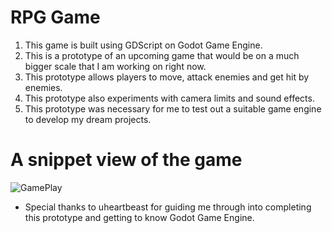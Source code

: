 # RPG Game 
1. This game is built using GDScript on Godot Game Engine.
2. This is a prototype of an upcoming game that would be on a much bigger scale that I am working on right now.
3. This prototype allows players to move, attack enemies and get hit by enemies.
4. This prototype also experiments with camera limits and sound effects.
5. This prototype was necessary for me to test out a suitable game engine to develop my dream projects.

# A snippet view of the game
![GamePlay](https://user-images.githubusercontent.com/37705364/100534531-e2dc7700-324a-11eb-9a6d-c5dd1489203a.gif)

- Special thanks to uheartbeast for guiding me through into completing this prototype and getting to know Godot Game Engine.

